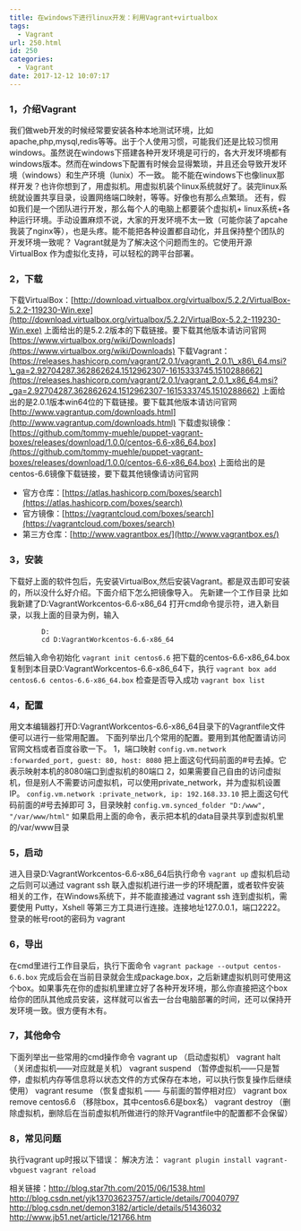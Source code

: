 ```yaml
---
title: 在windows下进行linux开发：利用Vagrant+virtualbox
tags:
  - Vagrant
url: 250.html
id: 250
categories:
  - Vagrant
date: 2017-12-12 10:07:17
---
```


### 1，介绍Vagrant

我们做web开发的时候经常要安装各种本地测试环境，比如apache,php,mysql,redis等等。出于个人使用习惯，可能我们还是比较习惯用windows。虽然说在windows下搭建各种开发环境是可行的，各大开发环境都有windows版本。然而在windows下配置有时候会显得繁琐，并且还会导致开发环境（windows）和生产环境（lunix）不一致。 能不能在windows下也像linux那样开发？也许你想到了，用虚拟机。用虚拟机装个linux系统就好了。装完linux系统就设置共享目录，设置网络端口映射，等等。好像也有那么点繁琐。 还有，假如我们是一个团队进行开发，那么每个人的电脑上都要装个虚拟机\+ linux系统+各种运行环境。手动设置麻烦不说，大家的开发环境不太一致（可能你装了apcahe我装了nginx等），也是头疼。能不能把各种设置都自动化，并且保持整个团队的开发环境一致呢？ Vagrant就是为了解决这个问题而生的。它使用开源 VirtualBox 作为虚拟化支持，可以轻松的跨平台部署。

### 2，下载

下载VirtualBox：[http://download.virtualbox.org/virtualbox/5.2.2/VirtualBox-5.2.2-119230-Win.exe](http://download.virtualbox.org/virtualbox/5.2.2/VirtualBox-5.2.2-119230-Win.exe) 上面给出的是5.2.2版本的下载链接。要下载其他版本请访问官网[https://www.virtualbox.org/wiki/Downloads](https://www.virtualbox.org/wiki/Downloads) 下载Vagrant：[https://releases.hashicorp.com/vagrant/2.0.1/vagrant\_2.0.1\_x86\_64.msi?\_ga=2.92704287.362862624.1512962307-1615333745.1510288662](https://releases.hashicorp.com/vagrant/2.0.1/vagrant_2.0.1_x86_64.msi?_ga=2.92704287.362862624.1512962307-1615333745.1510288662) 上面给出的是2.0.1版本win64位的下载链接。要下载其他版本请访问官网 [http://www.vagrantup.com/downloads.html](http://www.vagrantup.com/downloads.html) 下载虚拟镜像： [https://github.com/tommy-muehle/puppet-vagrant-boxes/releases/download/1.0.0/centos-6.6-x86_64.box](https://github.com/tommy-muehle/puppet-vagrant-boxes/releases/download/1.0.0/centos-6.6-x86_64.box) 上面给出的是centos-6.6镜像下载链接，要下载其他镜像请访问官网

*   官方仓库：[https://atlas.hashicorp.com/boxes/search](https://atlas.hashicorp.com/boxes/search)
*   官方镜像：[https://vagrantcloud.com/boxes/search](https://vagrantcloud.com/boxes/search)
*   第三方仓库：[http://www.vagrantbox.es/](http://www.vagrantbox.es/)

### 3，安装

下载好上面的软件包后，先安装VirtualBox,然后安装Vagrant。都是双击即可安装的，所以没什么好介绍。下面介绍下怎么把镜像导入。 先新建一个工作目录 比如我新建了D:VagrantWorkcentos-6.6-x86_64 打开cmd命令提示符，进入新目录，以我上面的目录为例，输入

            D:
            cd D:VagrantWorkcentos-6.6-x86_64
    

然后输入命令初始化 `vagrant init centos6.6` 把下载的centos-6.6-x86\_64.box复制到本目录D:VagrantWorkcentos-6.6-x86\_64下，执行 `vagrant box add centos6.6 centos-6.6-x86_64.box` 检查是否导入成功 `vagrant box list`

### 4，配置

用文本编辑器打开D:VagrantWorkcentos-6.6-x86_64目录下的Vagrantfile文件便可以进行一些常用配置。 下面列举出几个常用的配置。要用到其他配置请访问官网文档或者百度谷歌一下。 1，端口映射 `config.vm.network :forwarded_port, guest: 80, host: 8080` 把上面这句代码前面的#号去掉。它表示映射本机的8080端口到虚拟机的80端口 2，如果需要自己自由的访问虚拟机，但是别人不需要访问虚拟机，可以使用private_network，并为虚拟机设置IP。 `config.vm.network :private_network, ip: 192.168.33.10` 把上面这句代码前面的#号去掉即可 3，目录映射 `config.vm.synced_folder "D:/www", "/var/www/html"` 如果启用上面的命令，表示把本机的data目录共享到虚拟机里的/var/www目录

### 5，启动

进入目录D:VagrantWorkcentos-6.6-x86_64后执行命令 `vagrant up` 虚拟机启动之后则可以通过 vagrant ssh 联入虚拟机进行进一步的环境配置，或者软件安装相关的工作，在Windows系统下，并不能直接通过 vagrant ssh 连到虚拟机，需要使用 Putty，Xshell 等第三方工具进行连接。连接地址127.0.0.1，端口2222。登录的帐号root的密码为 vagrant

### 6，导出

在cmd里进行工作目录后，执行下面命令 `vagrant package --output centos-6.6.box` 完成后会在当前目录就会生成package.box，之后新建虚拟机则可使用这个box。如果事先在你的虚拟机里建立好了各种开发环境，那么你直接把这个box给你的团队其他成员安装，这样就可以省去一台台电脑部署的时间，还可以保持开发环境一致。很方便有木有。

### 7，其他命令

下面列举出一些常用的cmd操作命令 vagrant up （启动虚拟机） vagrant halt （关闭虚拟机——对应就是关机） vagrant suspend （暂停虚拟机——只是暂停，虚拟机内存等信息将以状态文件的方式保存在本地，可以执行恢复操作后继续使用） vagrant resume （恢复虚拟机 —— 与前面的暂停相对应） vagrant box remove centos6.6 （移除box，其中centos6.6是box名） vagrant destroy （删除虚拟机，删除后在当前虚拟机所做进行的除开Vagrantfile中的配置都不会保留）

### 8，常见问题

执行vagrant up时报以下错误： 解决方法： `vagrant plugin install vagrant-vbguest` `vagrant reload`

相关链接：http://blog.star7th.com/2015/06/1538.html 
http://blog.csdn.net/yjk13703623757/article/details/70040797 
http://blog.csdn.net/demon3182/article/details/51436032
http://www.jb51.net/article/121766.htm